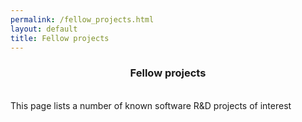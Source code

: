 ```yaml
---
permalink: /fellow_projects.html
layout: default
title: Fellow projects
---
```

<center>
<h3> Fellow projects</h3>
</center>

<br>
This page lists a number of known software R&D projects of interest
